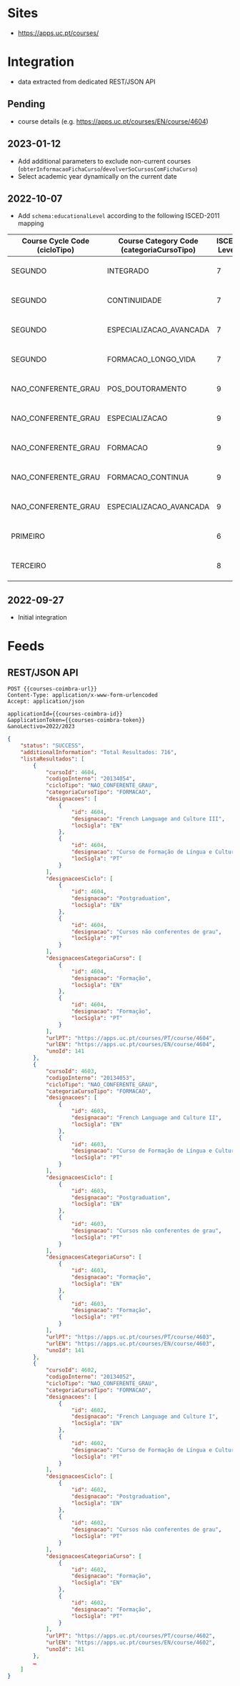 # Sites

*  https://apps.uc.pt/courses/

# Integration

* data extracted from dedicated REST/JSON API

## Pending

* course details (e.g. https://apps.uc.pt/courses/EN/course/4604)

## 2023-01-12

* Add additional parameters to exclude non-current courses (`obterInformacaoFichaCurso`/`devolverSoCursosComFichaCurso`)
* Select academic year dynamically on the current date

## 2022-10-07

- Add `schema:educationalLevel` according to the following ISCED-2011 mapping

| Course  Cycle Code (cicloTipo) | Course Category  Code (categoriaCursoTipo) | ISCED Level | ISCED Label               |
| ------------------------------ | ------------------------------------------ | ----------- | ------------------------- |
| SEGUNDO                        | INTEGRADO                                  | 7           | Master's or  equivalent   |
| SEGUNDO                        | CONTINUIDADE                               | 7           | Master's or  equivalent   |
| SEGUNDO                        | ESPECIALIZACAO_AVANCADA                    | 7           | Master's or  equivalent   |
| SEGUNDO                        | FORMACAO_LONGO_VIDA                        | 7           | Master's or  equivalent   |
| NAO_CONFERENTE_GRAU            | POS_DOUTORAMENTO                           | 9           | Not elsewhere classified  |
| NAO_CONFERENTE_GRAU            | ESPECIALIZACAO                             | 9           | Not elsewhere classified  |
| NAO_CONFERENTE_GRAU            | FORMACAO                                   | 9           | Not elsewhere classified  |
| NAO_CONFERENTE_GRAU            | FORMACAO_CONTINUA                          | 9           | Not elsewhere classified  |
| NAO_CONFERENTE_GRAU            | ESPECIALIZACAO_AVANCADA                    | 9           | Not elsewhere classified  |
| PRIMEIRO                       |                                            | 6           | Bachelor's or  equivalent |
| TERCEIRO                       |                                            | 8           | Doctorate or  equivalent  |

## 2022-09-27

* Initial integration

# Feeds

## REST/JSON API

```http
POST {{courses-coimbra-url}}
Content-Type: application/x-www-form-urlencoded
Accept: application/json

applicationId={{courses-coimbra-id}}
&applicationToken={{courses-coimbra-token}}
&anoLectivo=2022/2023
```

```json
{
    "status": "SUCCESS",
    "additionalInformation": "Total Resultados: 716",
    "listaResultados": [
        {
            "cursoId": 4604,
            "codigoInterno": "20134054",
            "cicloTipo": "NAO_CONFERENTE_GRAU",
            "categoriaCursoTipo": "FORMACAO",
            "designacoes": [
                {
                    "id": 4604,
                    "designacao": "French Language and Culture III",
                    "locSigla": "EN"
                },
                {
                    "id": 4604,
                    "designacao": "Curso de Formação de Língua e Cultura Francesas III",
                    "locSigla": "PT"
                }
            ],
            "designacoesCiclo": [
                {
                    "id": 4604,
                    "designacao": "Postgraduation",
                    "locSigla": "EN"
                },
                {
                    "id": 4604,
                    "designacao": "Cursos não conferentes de grau",
                    "locSigla": "PT"
                }
            ],
            "designacoesCategoriaCurso": [
                {
                    "id": 4604,
                    "designacao": "Formação",
                    "locSigla": "EN"
                },
                {
                    "id": 4604,
                    "designacao": "Formação",
                    "locSigla": "PT"
                }
            ],
            "urlPT": "https://apps.uc.pt/courses/PT/course/4604",
            "urlEN": "https://apps.uc.pt/courses/EN/course/4604",
            "unoId": 141
        },
        {
            "cursoId": 4603,
            "codigoInterno": "20134053",
            "cicloTipo": "NAO_CONFERENTE_GRAU",
            "categoriaCursoTipo": "FORMACAO",
            "designacoes": [
                {
                    "id": 4603,
                    "designacao": "French Language and Culture II",
                    "locSigla": "EN"
                },
                {
                    "id": 4603,
                    "designacao": "Curso de Formação de Língua e Cultura Francesas II",
                    "locSigla": "PT"
                }
            ],
            "designacoesCiclo": [
                {
                    "id": 4603,
                    "designacao": "Postgraduation",
                    "locSigla": "EN"
                },
                {
                    "id": 4603,
                    "designacao": "Cursos não conferentes de grau",
                    "locSigla": "PT"
                }
            ],
            "designacoesCategoriaCurso": [
                {
                    "id": 4603,
                    "designacao": "Formação",
                    "locSigla": "EN"
                },
                {
                    "id": 4603,
                    "designacao": "Formação",
                    "locSigla": "PT"
                }
            ],
            "urlPT": "https://apps.uc.pt/courses/PT/course/4603",
            "urlEN": "https://apps.uc.pt/courses/EN/course/4603",
            "unoId": 141
        },
        {
            "cursoId": 4602,
            "codigoInterno": "20134052",
            "cicloTipo": "NAO_CONFERENTE_GRAU",
            "categoriaCursoTipo": "FORMACAO",
            "designacoes": [
                {
                    "id": 4602,
                    "designacao": "French Language and Culture I",
                    "locSigla": "EN"
                },
                {
                    "id": 4602,
                    "designacao": "Curso de Formação de Língua e Cultura Francesas I",
                    "locSigla": "PT"
                }
            ],
            "designacoesCiclo": [
                {
                    "id": 4602,
                    "designacao": "Postgraduation",
                    "locSigla": "EN"
                },
                {
                    "id": 4602,
                    "designacao": "Cursos não conferentes de grau",
                    "locSigla": "PT"
                }
            ],
            "designacoesCategoriaCurso": [
                {
                    "id": 4602,
                    "designacao": "Formação",
                    "locSigla": "EN"
                },
                {
                    "id": 4602,
                    "designacao": "Formação",
                    "locSigla": "PT"
                }
            ],
            "urlPT": "https://apps.uc.pt/courses/PT/course/4602",
            "urlEN": "https://apps.uc.pt/courses/EN/course/4602",
            "unoId": 141
        },
        …
    ]
}
```